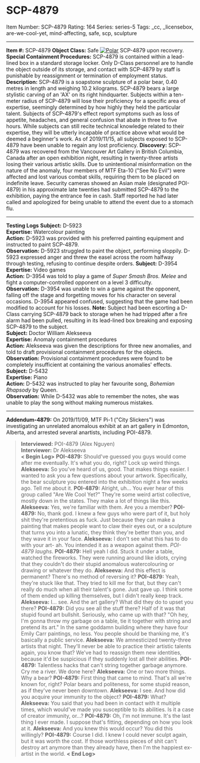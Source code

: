# SCP-4879
Item Number: SCP-4879
Rating: 164
Series: series-5
Tags: _cc, _licensebox, are-we-cool-yet, mind-affecting, safe, scp, sculpture

---

**Item #:** SCP-4879
**Object Class:** Safe
[![Polar](https://scp-wiki.wdfiles.com/local--resized-images/scp-4879/Polar/medium.jpg)](https://scp-wiki.wdfiles.com/local--files/scp-4879/Polar)
SCP-4879 upon recovery.
**Special Containment Procedures:** SCP-4879 is contained within a lead-lined box in a standard storage locker. Only D-Class personnel are to handle the object outside of its storage, and contact with SCP-4879 by staff is punishable by reassignment or termination of employment status.
**Description:** SCP-4879 is a soapstone sculpture of a polar bear, 0.40 metres in length and weighing 10.2 kilograms. SCP-4879 bears a large stylistic carving of an 'AX' on its right hindquarter.
Subjects within a ten-meter radius of SCP-4879 will lose their proficiency for a specific area of expertise, seemingly determined by how highly they held the particular talent. Subjects of SCP-4879's effect report symptoms such as loss of appetite, headaches, and general confusion that abate in three to five hours.
While subjects can still recite technical knowledge related to their expertise, they will be utterly incapable of practice above what would be deemed a beginner's work. As of 2019/11/15, all subjects exposed to SCP-4879 have been unable to regain any lost proficiency.
**Discovery:** SCP-4879 was recovered from the Vancouver Art Gallery in British Columbia, Canada after an open exhibition night, resulting in twenty-three artists losing their various artistic skills. Due to unintentional misinformation on the nature of the anomaly, four members of MTF Eta-10 ("See No Evil") were affected and lost various combat skills, requiring them to be placed on indefinite leave.
Security cameras showed an Asian male (designated POI-4879) in his approximate late twenties had submitted SCP-4879 to the exhibition, paying the entrance fee in cash. Staff reported he had later called and apologized for being unable to attend the event due to a stomach flu.
* * *
**Testing Logs**
**Subject:** D-5923  
**Expertise:** Watercolour painting  
**Action:** D-5923 was provided with his preferred painting equipment and instructed to paint SCP-4879.  
**Observation:** D-5923 struggled to paint the object, performing sloppily. D-5923 expressed anger and threw the easel across the room halfway through testing, refusing to continue despite orders.
**Subject:** D-3954  
**Expertise:** Video games  
**Action:** D-3954 was told to play a game of _Super Smash Bros. Melee_ and fight a computer-controlled opponent on a level 3 difficulty.  
**Observation:** D-3954 was unable to win a game against the opponent, falling off the stage and forgetting moves for his character on several occasions. D-3954 appeared confused, suggesting that the game had been modified to account for his losses.
**Note:** Subject had been escorting a D-Class carrying SCP-4879 back to storage when he had tripped after a fire alarm had been pulled, resulting in its lead-lined box breaking and exposing SCP-4879 to the subject.  
**Subject:** Doctor William Alekseeva  
**Expertise:** Anomaly containment procedures  
**Action:** Alekseeva was given the descriptions for three new anomalies, and told to draft provisional containment procedures for the objects.  
**Observation:** Provisional containment procedures were found to be completely insufficient at containing the various anomalies' effects.
**Subject:** D-5432  
**Expertise:** Piano  
**Action:** D-5432 was instructed to play her favourite song, _Bohemian Rhapsody_ by Queen.  
**Observation:** While D-5432 was able to remember the notes, she was unable to play the song without making numerous mistakes.
* * *
**Addendum-4879:** On 2019/11/09, MTF Pi-1 ("City Slickers") was investigating an unrelated anomalous exhibit at an art gallery in Edmonton, Alberta, and arrested several anartists, including POI-4879.
> **Interviewed:** POI-4879 (Alex Nguyen)  
>  **Interviewer:** Dr Alekseeva  
>  **< Begin Log>**
> **POI-4879:** Should've guessed you guys would come after me eventually. It's what you do, right? Lock up weird things.
> **Alekseeva:** So you've heard of us, good. That makes things easier. I wanted to ask you a few questions about your artwork. Specifically, the bear sculpture you entered into the exhibition night a few weeks ago. Tell me about it.
> **POI-4879:** Alright, uh… You ever hear of this group called "Are We Cool Yet?" They're some weird artist collective, mostly down in the states. They make a lot of things like this.
> **Alekseeva:** Yes, we're familiar with them. Are you a member?
> **POI-4879:** No, thank god. I knew a few guys who were part of it, but holy shit they're pretentious as fuck. Just because they can make a painting that makes people want to claw their eyes out, or a sculpture that turns you into a lunatic, they think they're better than you, and they wave it in your face.
> **Alekseeva:** I don't see what this has to do with your art- ah. You intended it as a weapon against them.
> _POI-4879 laughs._
> **POI-4879:** Hell yeah I did. Stuck it under a table, watched the fireworks. They were running around like idiots, crying that they couldn't do their stupid anomalous watercolouring or drawing or whatever they do.
> **Alekseeva:** And this effect is permanent? There's no method of reversing it?
> **POI-4879:** Yeah, they're stuck like that. They tried to kill me for that, but they can't really do much when all their talent's gone. Just gave up. I think some of them ended up killing themselves, but I didn't really keep track.
> **Alekseeva:** I… see. And the art gallery? What did they do to upset you there?
> **POI-4879:** Did you see all the stuff there? Half of it was that stupid found art bullshit. Seriously, who came up with that? "Oh hey, I'm gonna throw my garbage on a table, tie it together with string and pretend its art." In the same goddamn building where they have four Emily Carr paintings, no less. You people should be thanking me, it's basically a public service.
> **Alekseeva:** We amnesticized twenty-three artists that night. They'll never be able to practice their artistic talents again, you know that? We've had to reassign them new identities, because it'd be suspicious if they suddenly lost all their abilities.
> **POI-4879:** Talentless hacks that can't string together garbage anymore. Cry me a river. We done here?
> **Alekseeva:** One or two more things. Why a bear?
> **POI-4879:** First thing that came to mind. That's all we're known for, right? Polar bears and politeness, for some stupid reason, as if they've never been downtown.
> **Alekseeva:** I see. And how did you acquire your immunity to the object?
> **POI-4879:** What?
> **Alekseeva:** You said that you had been in contact with it multiple times, which would've made you susceptible to its abilities. Is it a case of creator immunity, or…?
> **POI-4879:** Oh, I'm not immune. It's the last thing I ever made. I suppose that's fitting, depending on how you look at it.
> **Alekseeva:** And you knew this would occur? You did this willingly?
> **POI-4879:** Course I did. I knew I could never sculpt again, but it was worth the cost. If those worthless pieces of shit can't destroy art anymore than they already have, then I'm the happiest ex-artist in the world.
> **< End Log>**